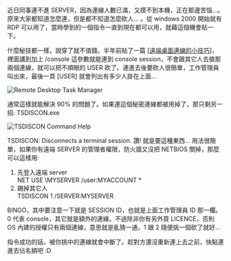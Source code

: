 近日同事連不進 SERVER，因為連線人數已滿，又摸不到本機，正在那邊苦惱...。原來大家都知道怎麼連，但是都不知道怎麼砍人... 。從 windows 2000 開始就有 RDP 可以用了，當時學到的一個指令一直到現在都可以用，就藉這個機會貼一下。

什麼秘技都一樣，說穿了就不值錢。半年前貼了一篇 [[遠端桌面連線的小技巧](/post/Tips-e981a0e7abafe6a18ce99da2e980a3e7b79ae79a84e5b08fe68a80e5b7a7.aspx)]，裡面講到加上 /console 這參數就能連到 console session，不會跟其它人去搶那兩個連線，就可以把不順眼的 USER 砍了。連進去後要砍人很簡單，工作管理員叫出來，最後一頁 [USER] 就會列出有多少人掛在上面...

![Remote Desktop Task Manager](/images/2008-08-23-tips-disconnecting-remote-desktop-users/image_5.png)

通常這樣就能解決 90% 的問題了。如果連這個秘密連線都被用掉了，那只剩另一招: TSDISCON.exe

![TSDISCON Command Help](/images/2008-08-23-tips-disconnecting-remote-desktop-users/image_6.png)

TSDISCON: Disconnects a terminal session. 讚! 就是要這種東西... 用法很簡單，如果你有遠端 SERVER 的管理者權限，防火牆又沒把 NETBIOS 關掉，那麼可以這樣用:

1. 先登入遠端 server  
   NET USE \\MYSERVER /user:MYACCOUNT *
2. 踢掉其它人  
   TSDISCON 1 /SERVER:MYSERVER

BINGO，其中要注意一下就是 SESSION ID，也就是上面工作管理員 ID 那一欄。0 代表 console，其它就是額外的連線。不過除非你有另外買 LICENCE，否則 OS 內建的授權只有兩個連線，意思就是亂猜一通，1 跟 2 隨便挑一個砍了就好...

指令成功的話，被你挑中的連線就會中斷了。趁對方還沒重新連上去之前，快點連進去佔名額吧 :D